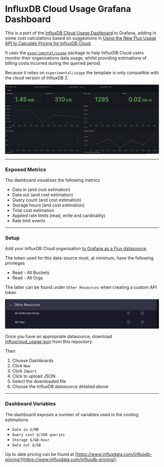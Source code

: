 # InfluxDB Cloud Usage Grafana Dashboard

This is a port of the [InfluxDB Cloud Usage Dashboard](https://github.com/influxdata/community-templates/tree/master/usage_dashboard) to Grafana, adding in some cost calculations based on suggestions in [Using the New Flux Usage API to Calculate Pricing for InfluxDB Cloud](https://www.influxdata.com/blog/using-the-new-flux-usage-api-to-calculate-pricing-for-influxdb-cloud/).

It uses the [`experimental/usage`](https://docs.influxdata.com/flux/v0.x/stdlib/experimental/usage/) package to help InfluxDB Cloud users monitor their organisations data usage, whilst providing estimations of billing costs incurred during the queried period.

Because it relies on `experimental/usage` the template is only compatible with the cloud version of InfluxDB 2.

![Screenshot of the top of the dashboard](/screenshots/dash_top.png)


----

### Exposed Metrics

The dashboard visualises the following metrics

* Data in (and cost estimation)
* Data out (and cost estimation)
* Query count (and cost estimation)
* Storage hours (and cost estimation)
* Total cost estimation
* Applied rate limits (read, write and cardinality)
* Rate limit events

----

### Setup

Add your InfluxDB Cloud organisation [to Grafana as a Flux datasource](https://docs.influxdata.com/influxdb/cloud/tools/grafana/?t=Flux).

The token used for this data-source must, at minimum, have the following privileges

* Read - All Buckets
* Read - All Orgs

The latter can be found under `Other Resources` when creating a custom API token

![Location of the All Orgs permission](/screenshots/tokens.png)

Once you have an appropriate datasource, download [influxcloud_usage.json](influxcloud_usage.json) from this repository.

Then

1. Choose Dashboards
1. Click `New`
1. Click `Import`
1. Click to upload JSON
1. Select the downloaded file
1. Choose the InfluxDB datasource detailed above


----

### Dashboard Variables

The dashboard exposes a number of variables used in the costing estimations

* `Data in $/MB`
* `Query cost $/100 queries`
* `Storage $/GB-hour`
* `Data out $/GB`

Up to date pricing can be found at [https://www.influxdata.com/influxdb-pricing/](https://www.influxdata.com/influxdb-pricing/).

